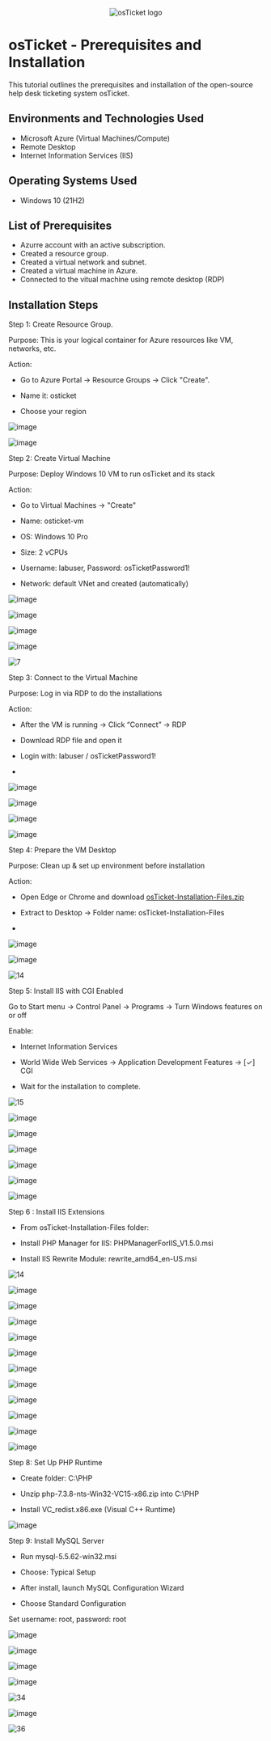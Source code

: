 <p align="center">
<img src="https://i.imgur.com/Clzj7Xs.png" alt="osTicket logo"/>
</p>

<h1>osTicket - Prerequisites and Installation</h1>
This tutorial outlines the prerequisites and installation of the open-source help desk ticketing system osTicket.<br />

<h2>Environments and Technologies Used</h2>

- Microsoft Azure (Virtual Machines/Compute)
- Remote Desktop
- Internet Information Services (IIS)

<h2>Operating Systems Used </h2>

- Windows 10</b> (21H2)

<h2>List of Prerequisites</h2>

- Azurre account with an active subscription.
- Created a resource group.
- Created a virtual network and subnet.
- Created a virtual machine in Azure.
- Connected to the vitual machine using remote desktop (RDP)

<h2>Installation Steps</h2
                        
 Step 1: Create Resource Group.
 

 
Purpose: This is your logical container for Azure resources like VM, networks, etc.



Action:

- Go to Azure Portal → Resource Groups → Click "Create".

- Name it: osticket

- Choose your region

![image](https://github.com/user-attachments/assets/a5e7a9ad-4326-4019-8e6f-d9673f335a4a)

![image](https://github.com/user-attachments/assets/94b9e6ff-290a-4041-bdeb-e0dea8f7ff0c)

<p>
</p>

  
Step 2: Create Virtual Machine


Purpose: Deploy Windows 10 VM to run osTicket and its stack

Action:

- Go to Virtual Machines → "Create"

- Name: osticket-vm

- OS: Windows 10 Pro

- Size: 2 vCPUs

- Username: labuser, Password: osTicketPassword1!

- Network:  default VNet and created (automatically)
  
![image](https://github.com/user-attachments/assets/501d4b0a-a741-4b18-9078-8d84530cb569)

![image](https://github.com/user-attachments/assets/dc1cf193-f93f-47b3-9203-07610240ffcd)

![image](https://github.com/user-attachments/assets/c666ba3c-ba6a-44e6-91b1-be10e43b389a)

![image](https://github.com/user-attachments/assets/4c386da7-3a71-4f2f-951a-3ee675fcd7bb)

![7](https://github.com/user-attachments/assets/ff539305-4c0f-42df-8c4e-8c204ce9bbb0)
<p>
<p>


<p>
<p>
  
Step 3: Connect to the Virtual Machine
  
Purpose: Log in via RDP to do the installations

Action:

- After the VM is running → Click “Connect” → RDP

- Download RDP file and open it

- Login with: labuser / osTicketPassword1!
- 
![image](https://github.com/user-attachments/assets/c3603ff1-c8a5-42e1-a5f2-d5ac66fa9f03)

![image](https://github.com/user-attachments/assets/7039000f-70e8-486e-b3ea-08d3ded6e068)

![image](https://github.com/user-attachments/assets/03e91c56-0c9f-480c-8783-2c581763b8a0)

![image](https://github.com/user-attachments/assets/f37ba0ff-fafa-4a3c-a3c0-fff209b88094)
</p>
</p>


Step 4: Prepare the VM Desktop
  
Purpose: Clean up & set up environment before installation

Action:

- Open Edge or Chrome and download [osTicket-Installation-Files.zip](https://drive.google.com/uc?export=download&id=1b3RBkXTLNGXbibeMuAynkfzdBC1NnqaD)

- Extract to Desktop → Folder name: osTicket-Installation-Files
- 
![image](https://github.com/user-attachments/assets/68634608-f48a-4d37-9747-99c4c4afcf6e)

![image](https://github.com/user-attachments/assets/7d75c221-89b0-4c83-8592-7eb49784f34b)

![14](https://github.com/user-attachments/assets/e3b27d38-88d6-4256-9eda-e5dba48e1bc3)


Step 5: Install IIS with CGI Enabled

Go to Start menu → Control Panel → Programs → Turn Windows features on or off

Enable:

- Internet Information Services

- World Wide Web Services → Application Development Features → [✓] CGI

- Wait for the installation to complete.

![15](https://github.com/user-attachments/assets/979cc81c-0c31-40c0-8787-3919437d14fe)

![image](https://github.com/user-attachments/assets/7c33e757-0b7f-4a30-a746-463ea3e6b835)

![image](https://github.com/user-attachments/assets/09e1987e-e506-4a4b-b4d2-4dfc40eff358)

![image](https://github.com/user-attachments/assets/2988ec9e-f910-489d-a21e-9bd8f5bcfa76)

![image](https://github.com/user-attachments/assets/a8abb10e-dfce-4908-9738-83162ba9daee)

![image](https://github.com/user-attachments/assets/5eb41581-27e0-436e-b776-a67db3380aba)

![image](https://github.com/user-attachments/assets/4d951e6b-ff44-4f8c-8a11-25989771e385)


Step 6 : Install IIS Extensions

- From osTicket-Installation-Files folder:

- Install PHP Manager for IIS: PHPManagerForIIS_V1.5.0.msi

- Install IIS Rewrite Module: rewrite_amd64_en-US.msi


![14](https://github.com/user-attachments/assets/e3b27d38-88d6-4256-9eda-e5dba48e1bc3)

![image](https://github.com/user-attachments/assets/23a6b6d2-27ba-4118-9eb2-f6a77ca028f9)

![image](https://github.com/user-attachments/assets/9ba28a46-c4a5-4b3b-b006-ba23896e595b)

![image](https://github.com/user-attachments/assets/372403a9-dd8d-4729-a30a-08a35d0ad4fa)

![image](https://github.com/user-attachments/assets/81d46187-a7df-456e-aff1-227210d1a24c)

![image](https://github.com/user-attachments/assets/8e92092f-b96c-4b06-a54a-38ed1fe6b37e)

![image](https://github.com/user-attachments/assets/3623c91b-3dad-404c-9d4b-8185f1129499)

![image](https://github.com/user-attachments/assets/9c091722-9c31-4168-9118-72a819f7c1bd)

![image](https://github.com/user-attachments/assets/68c13ba7-c2dd-4b2d-862a-37accfa01ef2)

![image](https://github.com/user-attachments/assets/f643020f-096d-4eb6-bd81-97bcb0a3d5b3)

![image](https://github.com/user-attachments/assets/4551617b-f3a5-4be0-8f03-bd218b66d61c)

![image](https://github.com/user-attachments/assets/3df50747-dcbb-4648-93ba-4a8e64b4780a)


Step 8: Set Up PHP Runtime

- Create folder: C:\PHP

- Unzip php-7.3.8-nts-Win32-VC15-x86.zip into C:\PHP

- Install VC_redist.x86.exe (Visual C++ Runtime)

![image](https://github.com/user-attachments/assets/7e64f96b-6465-4a76-a73f-d41805106f5a)

Step 9: Install MySQL Server

- Run mysql-5.5.62-win32.msi

- Choose: Typical Setup

- After install, launch MySQL Configuration Wizard

- Choose Standard Configuration

Set username: root, password: root

![image](https://github.com/user-attachments/assets/6ebbafe9-3ab4-4d87-80fd-1f716df90b94)

![image](https://github.com/user-attachments/assets/27c6ee78-de9f-4141-a0b1-89eafb36a00b)

![image](https://github.com/user-attachments/assets/d5dbd62c-9ed7-44fa-9106-0d03905209ae)

![image](https://github.com/user-attachments/assets/2d2c14ac-e354-4ca4-9f36-4efecebe021b)

![34](https://github.com/user-attachments/assets/6238ba50-829d-469b-ad5e-15cb54e32dcf)

![image](https://github.com/user-attachments/assets/ececa8e6-9500-4481-8d01-21c2ac9b99eb)

![36](https://github.com/user-attachments/assets/c63b9b9a-6016-4d89-9b79-e116e3660771)

</p>
<br />

